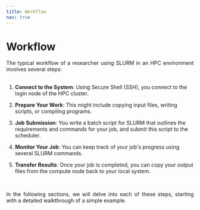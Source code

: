 ```yaml
---
title: Workflow
nav: true
---
```


# Workflow

<div align="justify">
The typical workflow of a researcher using SLURM in an HPC environment involves several steps:
</div>
<br> <!-- Blank line -->

1. **Connect to the System**: Using Secure Shell (SSH), you connect to the login node of the HPC cluster.

2. **Prepare Your Work**: This might include copying input files, writing scripts, or compiling programs.

3. **Job Submission**: You write a batch script for SLURM that outlines the requirements and commands for your job, and submit this script to the scheduler.

4. **Monitor Your Job**: You can keep track of your job's progress using several SLURM commands.

5. **Transfer Results**: Once your job is completed, you can copy your output files from the compute node back to your local system.

<br> <!-- Blank line -->

<div align="justify">
In the following sections, we will delve into each of these steps, starting with a detailed walkthrough of a simple example.</div>

